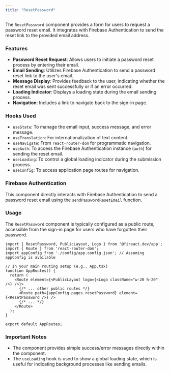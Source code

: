 ```yaml
---
title: "ResetPassword"
---
```


The `ResetPassword` component provides a form for users to request a password reset email. It integrates with Firebase Authentication to send the reset link to the provided email address.

### Features

- **Password Reset Request**: Allows users to initiate a password reset process by entering their email.
- **Email Sending**: Utilizes Firebase Authentication to send a password reset link to the user's email.
- **Message Display**: Provides feedback to the user, indicating whether the reset email was sent successfully or if an error occurred.
- **Loading Indicator**: Displays a loading state during the email sending process.
- **Navigation**: Includes a link to navigate back to the sign-in page.

### Hooks Used

- `useState`: To manage the email input, success message, and error message.
- `useTranslation`: For internationalization of text content.
- `useNavigate`: From `react-router-dom` for programmatic navigation.
- `useAuth`: To access the Firebase Authentication instance (`auth`) for sending the reset email.
- `useLoading`: To control a global loading indicator during the submission process.
- `useConfig`: To access application page routes for navigation.

### Firebase Authentication

This component directly interacts with Firebase Authentication to send a password reset email using the `sendPasswordResetEmail` function.

### Usage

The `ResetPassword` component is typically configured as a public route, accessible from the sign-in page for users who have forgotten their password.

```tsx
import { ResetPassword, PublicLayout, Logo } from '@fireact.dev/app';
import { Route } from 'react-router-dom';
import appConfig from './config/app.config.json'; // Assuming appConfig is available

// In your main routing setup (e.g., App.tsx)
function AppRoutes() {
  return (
    <Route element={<PublicLayout logo={<Logo className="w-20 h-20" />} />}>
      {/* ... other public routes */}
      <Route path={appConfig.pages.resetPassword} element={<ResetPassword />} />
      {/* ... */}
    </Route>
  );
}

export default AppRoutes;
```

### Important Notes

- The component provides simple success/error messages directly within the component.
- The `useLoading` hook is used to show a global loading state, which is useful for indicating background processes like sending emails.

